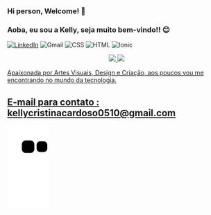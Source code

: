 ### Hi person, Welcome! 👋
### Aoba, eu sou a Kelly, seja muito bem-vindo!! 😊

[![LinkedIn](https://img.shields.io/badge/LinkedIn-0077B5?style=for-the-badge&logo=linkedin&logoColor=white)](https://www.linkedin.com/in/kelly-c-cardoso/) ![Gmail](https://img.shields.io/badge/Gmail-D14836?style=for-the-badge&logo=gmail&logoColor=white) ![CSS](https://img.shields.io/badge/CSS-239120?&style=for-the-badge&logo=css3&logoColor=white
) ![HTML](https://img.shields.io/badge/HTML-239120?style=for-the-badge&logo=html5&logoColor=white
) ![Ionic](https://img.shields.io/badge/Ionic-3880FF?style=for-the-badge&logo=ionic&logoColor=white
)

<div align="center">
  <a href="https://github.com/kesllys">
  <img height="180em" src="https://github-readme-stats.vercel.app/api?username=kesllys&show_icons=true&theme=tokyonight&include_all_commits=true&count_private=true"/>
  <img height="180em" src="https://github-readme-stats.vercel.app/api/top-langs/?username=kesllys&layout=compact&langs_count=7&theme=tokyonight"/>
</div>


Apaixonada por Artes Visuais, Design e Criação, aos poucos vou me encontrando no mundo da tecnologia.

## E-mail para contato : kellycristinacardoso0510@gmail.com





























  ![Snake animation](https://github.com/emanuelsantossouza/emanuelsantossouza/blob/output/github-contribution-grid-snake.svg)
